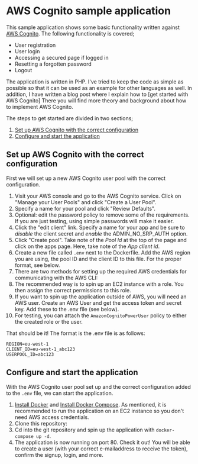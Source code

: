 # AWS Cognito sample application
This sample application shows some basic functionality written against [AWS Cognito](https://aws.amazon.com/cognito). The following functionality is covered;

* User registration
* User login
* Accessing a secured page if logged in
* Resetting a forgotten password
* Logout

The application is written in PHP. I've tried to keep the code as simple as possible so that it can be used as an example for other languages as well. In addition, I have written a blog post where I explain how to [get started with AWS Cognito] There you will find more theory and background about how to implement AWS Cognito.

The steps to get started are divided in two sections;

1. [Set up AWS Cognito with the correct configuration](#set-up-aws-cognito-with-the-correct-configuration)
2. [Configure and start the application](#configure-and-start-the-application)

## Set up AWS Cognito with the correct configuration
First we will set up a new AWS Cognito user pool with the correct configuration.

1. Visit your AWS console and go to the AWS Cognito service. Click on "Manage your User Pools" and click "Create a User Pool".
2. Specify a name for your pool and click "Review Defaults".
3. Optional: edit the password policy to remove some of the requirements. If you are just testing, using simple passwords will make it easier.
4. Click the "edit client" link. Specify a name for your app and be sure to *disable* the client secret and *enable* the ADMIN_NO_SRP_AUTH option.
5. Click "Create pool". Take note of the *Pool Id* at the top of the page and click on the apps page. Here, take note of the *App client id*.
6. Create a new file called `.env` next to the Dockerfile. Add the AWS region you are using, the pool ID and the client ID to this file. For the proper format, see below.
7. There are two methods for setting up the required AWS credentials for communicating with the AWS CLI:
  1. The recommended way is to spin up an EC2 instance with a role. You then assign the correct permissions to this role.
  2. If you want to spin up the application outside of AWS, you will need an AWS user. Create an AWS User and get the access token and secret key. Add these to the .env file (see below).
8. For testing, you can attach the `AmazonCognitoPowerUser` policy to either the created role or the user.

That should be it! The format is the .env file is as follows:

```
REGION=eu-west-1
CLIENT_ID=eu-west-1_abc123
USERPOOL_ID=abc123
```

## Configure and start the application
With the AWS Cognito user pool set up and the correct configuration added to the `.env` file, we can start the application.

1. [Install Docker](https://docs.docker.com/engine/installation/) and [Install Docker Compose](https://docs.docker.com/compose/install/). As mentioned, it is recommended to run the application on an EC2 instance so you don't need AWS access credentials.
2. Clone this repository: 
3. Cd into the git repository and spin up the application with `docker-compose up -d`.
4. The application is now running on port 80. Check it out! You will be able to create a user (with your correct e-mailaddress to receive the token), confirm the signup, login, and more.

